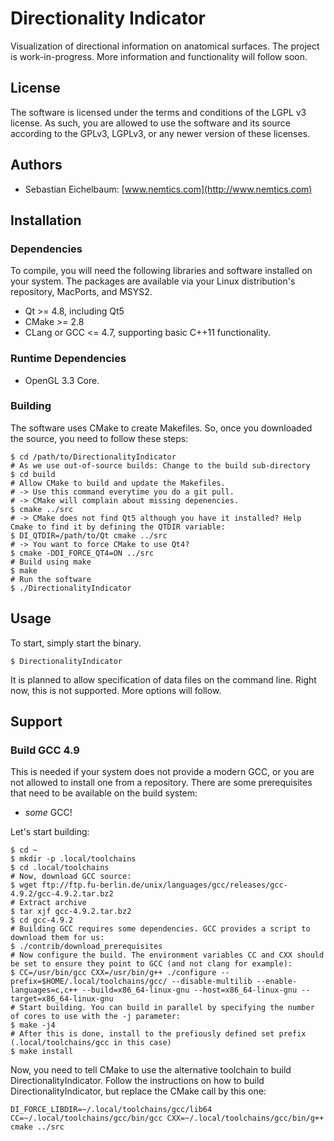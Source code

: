 # Directionality Indicator

Visualization of directional information on anatomical surfaces. The project is work-in-progress. More information and functionality will follow soon.

## License

The software is licensed under the terms and conditions of the LGPL v3 license.
As such, you are allowed to use the software and its source according to the GPLv3, LGPLv3, or any newer version of these licenses.

## Authors

* Sebastian Eichelbaum: [www.nemtics.com](http://www.nemtics.com)

## Installation

### Dependencies

To compile, you will need the following libraries and software installed on your system. The packages are available via your Linux distribution's
repository, MacPorts, and MSYS2.

* Qt >= 4.8, including Qt5
* CMake >= 2.8
* CLang or GCC <= 4.7, supporting basic C++11 functionality.

### Runtime Dependencies

* OpenGL 3.3 Core.

### Building

The software uses CMake to create Makefiles. So, once you downloaded the source, you need to follow these steps:

```shell
$ cd /path/to/DirectionalityIndicator
# As we use out-of-source builds: Change to the build sub-directory
$ cd build
# Allow CMake to build and update the Makefiles. 
# -> Use this command everytime you do a git pull.
# -> CMake will complain about missing depenencies.
$ cmake ../src
# -> CMake does not find Qt5 although you have it installed? Help Cmake to find it by defining the QTDIR variable:
$ DI_QTDIR=/path/to/Qt cmake ../src
# -> You want to force CMake to use Qt4?
$ cmake -DDI_FORCE_QT4=ON ../src
# Build using make
$ make
# Run the software
$ ./DirectionalityIndicator
```

## Usage

To start, simply start the binary.

```shell
$ DirectionalityIndicator
```

It is planned to allow specification of data files on the command line. Right now, this is not supported. More options will follow.

## Support

### Build GCC 4.9

This is needed if your system does not provide a modern GCC, or you are not allowed to install one from a repository. There are some prerequisites
that need to be available on the build system:

* _some_ GCC!

Let's start building:

```shell
$ cd ~
$ mkdir -p .local/toolchains
$ cd .local/toolchains
# Now, download GCC source:
$ wget ftp://ftp.fu-berlin.de/unix/languages/gcc/releases/gcc-4.9.2/gcc-4.9.2.tar.bz2
# Extract archive
$ tar xjf gcc-4.9.2.tar.bz2
$ cd gcc-4.9.2
# Building GCC requires some dependencies. GCC provides a script to download them for us:
$ ./contrib/download_prerequisites
# Now configure the build. The environment variables CC and CXX should be set to ensure they point to GCC (and not clang for example):
$ CC=/usr/bin/gcc CXX=/usr/bin/g++ ./configure --prefix=$HOME/.local/toolchains/gcc/ --disable-multilib --enable-languages=c,c++ --build=x86_64-linux-gnu --host=x86_64-linux-gnu --target=x86_64-linux-gnu
# Start building. You can build in parallel by specifying the number of cores to use with the -j parameter:
$ make -j4
# After this is done, install to the prefiously defined set prefix (.local/toolchains/gcc in this case)
$ make install
```

Now, you need to tell CMake to use the alternative toolchain to build DirectionalityIndicator. Follow the instructions on how to build
DirectionalityIndicator, but replace the CMake call by this one:

```shell
DI_FORCE_LIBDIR=~/.local/toolchains/gcc/lib64 CC=~/.local/toolchains/gcc/bin/gcc CXX=~/.local/toolchains/gcc/bin/g++ cmake ../src
```

